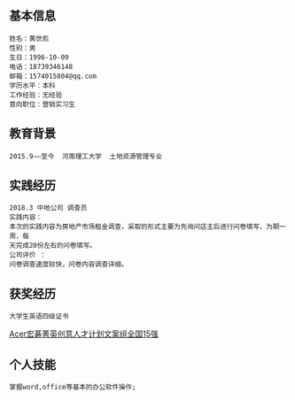 ## 基本信息
    姓名：黄世彪
    性别：男
    生日：1996-10-09
    电话：18739346148
    邮箱：1574015804@qq.com
    学历水平：本科
    工作经验：无经验
    意向职位：营销实习生
## 教育背景
    2015.9——至今  河南理工大学  土地资源管理专业
## 实践经历
    2018.3 中地公司 调查员
    实践内容：
    本次的实践内容为房地产市场租金调查，采取的形式主要为先询问店主后进行问卷填写，为期一周，每
    天完成20份左右的问卷填写。
    公司评价 ：
    问卷调查速度较快，问卷内容调查详细。
## 获奖经历
    大学生英语四级证书
[Acer宏碁菁英创意人才计划文案组全国15强](https://github.com/sae6/myresume/blob/master/640.webp.jpg)
## 个人技能
    掌握word,office等基本的办公软件操作;

